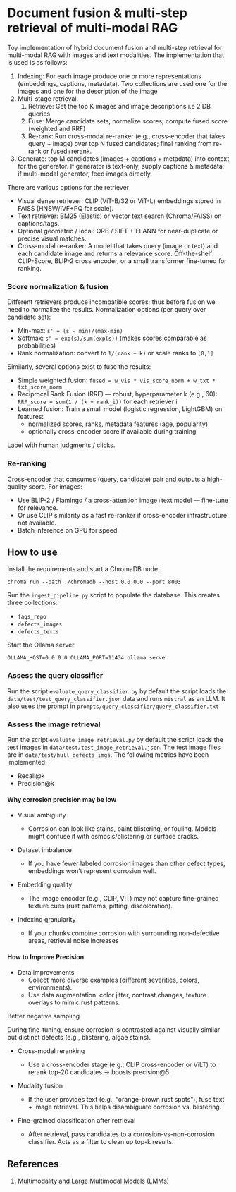 # Document fusion & multi-step retrieval of multi-modal RAG

Toy implementation of hybrid document fusion and multi-step retrieval for multi-modal RAG with images and text modalities.
The implementation that is used is as follows:

1. Indexing: For each image produce one or more representations (embeddings, captions, metadata). Two collections are used one for the images and one for the description of the image
2. Multi-stage retrieval. 
   1. Retrieve: Get the top K images and image descriptions i.e 2 DB queries
   2. Fuse: Merge candidate sets, normalize scores, compute fused score (weighted and RRF) 
   3. Re-rank: Run cross-modal re-ranker (e.g., cross-encoder that takes query + image) over top N fused candidates; final ranking from re-rank or fused+rerank.
3. Generate: top M candidates (images + captions + metadata) into context for the generator. If generator is text-only, supply captions & metadata; if multi-modal generator, feed images directly.

There are various options for the retriever

- Visual dense retriever: CLIP (ViT-B/32 or ViT-L) embeddings stored in FAISS (HNSW/IVF+PQ for scale).
- Text retriever: BM25 (Elastic) or vector text search (Chroma/FAISS) on captions/tags.
- Optional geometric / local: ORB / SIFT + FLANN for near-duplicate or precise visual matches.
- Cross-modal re-ranker: A model that takes query (image or text) and each candidate image and returns a relevance score. Off-the-shelf: CLIP-Score, BLIP-2 cross encoder, or a small transformer fine-tuned for ranking.

### Score normalization & fusion

Different retrievers produce incompatible scores; thus before fusion we need to
normalize the results. Normalization options (per query over candidate set):

- Min-max: ```s' = (s - min)/(max-min)```
- Softmax: ```s' = exp(s)/sum(exp(s))``` (makes scores comparable as probabilities)
- Rank normalization: convert to ```1/(rank + k)``` or scale ranks to ```[0,1]```

Similarly, several options exist to fuse the results:

- Simple weighted fusion: ```fused = w_vis * vis_score_norm + w_txt * txt_score_norm```
- Reciprocal Rank Fusion (RRF) — robust, hyperparameter k (e.g., 60): ```RRF_score = sum(1 / (k + rank_i))``` for each retriever i
- Learned fusion: Train a small model (logistic regression, LightGBM) on features:
   - normalized scores, ranks, metadata features (age, popularity)
   - optionally cross-encoder score if available during training

Label with human judgments / clicks.

### Re-ranking 

Cross-encoder that consumes (query, candidate) pair and outputs a high-quality score. For images:

- Use BLIP-2 / Flamingo / a cross-attention image+text model — fine-tune for relevance.
- Or use CLIP similarity as a fast re-ranker if cross-encoder infrastructure not available.
- Batch inference on GPU for speed.



## How to use

Install the requirements and start a ChromaDB node: 

```
chroma run --path ./chromadb --host 0.0.0.0 --port 8003
```

Run the ```ingest_pipeline.py``` script to populate the database. This creates three collections:

- ```faqs_repo```
- ```defects_images```
- ```defects_texts```

Start the Ollama server

```
OLLAMA_HOST=0.0.0.0 OLLAMA_PORT=11434 ollama serve
```


### Assess the query classifier

Run the script ```evaluate_query_classifier.py``` by default the script loads the ```data/test/test_query_classifier.json``` data
and runs ```mistral``` as an LLM. It also uses the prompt in ```prompts/query_classifier/query_classifier.txt```

### Assess the image retrieval

Run the script ```evaluate_image_retrieval.py``` by default the script loads the test images in ```data/test/test_image_retrieval.json```.
The test image files are in ```data/test/hull_defects_imgs```. The following metrics have been implemented:

- Recall@k
- Precision@k


#### Why corrosion precision may be low

- Visual ambiguity
    - Corrosion can look like stains, paint blistering, or fouling. Models might confuse it with osmosis/blistering or surface cracks.

- Dataset imbalance
    - If you have fewer labeled corrosion images than other defect types, embeddings won’t represent corrosion well.

- Embedding quality
    - The image encoder (e.g., CLIP, ViT) may not capture fine-grained texture cues (rust patterns, pitting, discoloration).

- Indexing granularity
    - If your chunks combine corrosion with surrounding non-defective areas, retrieval noise increases

#### How to Improve Precision


- Data improvements
    - Collect more diverse examples (different severities, colors, environments).
    - Use data augmentation: color jitter, contrast changes, texture overlays to mimic rust patterns.

Better negative sampling

During fine-tuning, ensure corrosion is contrasted against visually similar but distinct defects (e.g., blistering, algae stains).

- Cross-modal reranking
    - Use a cross-encoder stage (e.g., CLIP cross-encoder or ViLT) to rerank top-20 candidates → boosts precision@5.

- Modality fusion
  - If the user provides text (e.g., “orange-brown rust spots”), fuse text + image retrieval. This helps disambiguate corrosion vs. blistering.

- Fine-grained classification after retrieval
  - After retrieval, pass candidates to a corrosion-vs-non-corrosion classifier. Acts as a filter to clean up top-k results.

## References

1. <a href="https://huyenchip.com/2023/10/10/multimodal.html">Multimodality and Large Multimodal Models (LMMs)</a>  
